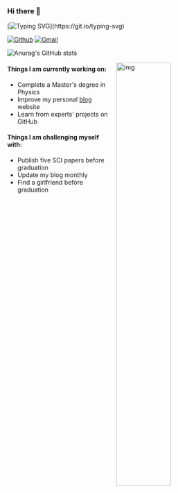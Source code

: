 ### Hi there 👋 
[![Typing SVG](https://readme-typing-svg.demolab.com?font=Pacifico&size=30&pause=1000&color=1538F7&center=%E9%94%99%E8%AF%AF%E7%9A%84&vCenter=%E9%94%99%E8%AF%AF%E7%9A%84&repeat=%E7%9C%9F%E7%9A%84&random=%E9%94%99%E8%AF%AF%E7%9A%84&width=435&lines=This+is+LuoPoJunZi!)](https://git.io/typing-svg)

[![Github](https://img.shields.io/badge/-Github-000?style=flat&logo=Github&logoColor=white)](https://github.com/LuoPoJunZi)
[![Gmail](https://img.shields.io/badge/-Gmail-c14438?style=flat&logo=Gmail&logoColor=white)](mailto:luopojunzi@gmail.com)

![Anurag's GitHub stats](https://github-readme-stats.vercel.app/api?username=LuoPoJunZi&show_icons=true&theme=maroongold)

<img align="right" alt="img" src="https://github.com/LuoPoJunZi/LuoPoJunZi/blob/main/img/ys-shuangzi.jpg" width="50%" height="auto" />



####  Things I am currently working on: 
- Complete a Master's degree in Physics  
- Improve my personal [blog](https://blog.luopojunzi.com/) website 
- Learn from experts' projects on GitHub

####  Things I am challenging myself with:
- Publish five SCI papers before graduation
- Update my blog monthly
- Find a girlfriend before graduation
